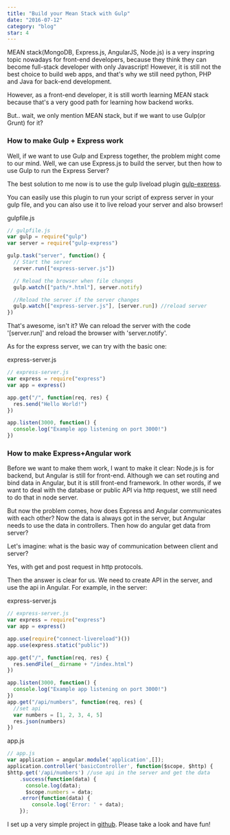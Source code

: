 ```yaml
---
title: "Build your Mean Stack with Gulp"
date: "2016-07-12"
category: "blog"
star: 4
---
```


MEAN stack(MongoDB, Express.js, AngularJS, Node.js) is a very inspring topic nowadays for front-end developers, because they think they can become full-stack developer with only Javascript! However, it is still not the best choice to build web apps, and that's why we still need python, PHP and Java for back-end development.

However, as a front-end developer, it is still worth learning MEAN stack because that's a very good path for learning how backend works.

But.. wait, we only mention MEAN stack, but if we want to use Gulp(or Grunt) for it?

### How to make Gulp + Express work

Well, if we want to use Gulp and Express together, the problem might come to our mind. Well, we can use Express.js to build the server, but then how to use Gulp to run the Express Server?

The best solution to me now is to use the gulp liveload plugin [gulp-express](https://www.npmjs.com/package/gulp-express).

You can easily use this plugin to run your script of express server in your gulp file, and you can also use it to live reload your server and also browser!

gulpfile.js

```js
// gulpfile.js
var gulp = require("gulp")
var server = require("gulp-express")

gulp.task("server", function() {
  // Start the server
  server.run(["express-server.js"])

  // Reload the browser when file changes
  gulp.watch(["path/*.html"], server.notify)

  //Reload the server if the server changes
  gulp.watch(["express-server.js"], [server.run]) //reload server
})
```

That's awesome, isn't it? We can reload the server with the code '[server.run]' and reload the browser with 'server.notify'.

As for the express server, we can try with the basic one:

express-server.js

```js
// express-server.js
var express = require("express")
var app = express()

app.get("/", function(req, res) {
  res.send("Hello World!")
})

app.listen(3000, function() {
  console.log("Example app listening on port 3000!")
})
```

### How to make Express+Angular work

Before we want to make them work, I want to make it clear: Node.js is for backend, but Angular is still for front-end. Although we can set routing and bind data in Angular, but it is still front-end framework. In other words, if we want to deal with the database or public API via http request, we still need to do that in node server.

But now the problem comes, how does Express and Angular communicates with each other? Now the data is always got in the server, but Angular needs to use the data in controllers. Then how do angular get data from server?

Let's imagine: what is the basic way of communication between client and server?

Yes, with get and post request in http protocols.

Then the answer is clear for us. We need to create API in the server, and use the api in Angular. For example, in the server:

express-server.js

```js
// express-server.js
var express = require("express")
var app = express()

app.use(require("connect-livereload")())
app.use(express.static("public"))

app.get("/", function(req, res) {
  res.sendFile(__dirname + "/index.html")
})

app.listen(3000, function() {
  console.log("Example app listening on port 3000!")
})
app.get("/api/numbers", function(req, res) {
  //set api
  var numbers = [1, 2, 3, 4, 5]
  res.json(numbers)
})
```

app.js

```js
// app.js
var application = angular.module('application',[]);
application.controller('basicController', function($scope, $http) {
$http.get('/api/numbers') //use api in the server and get the data
    .success(function(data) {
      console.log(data);
      $scope.numbers = data;
    .error(function(data) {
        console.log('Error: ' + data);
    });
```

I set up a very simple project in [github](https://github.com/AlbertWhite/mean-stack-with-gulp). Please take a look and have fun!
